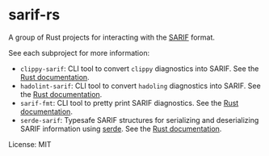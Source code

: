 # sarif-rs

A group of Rust projects for interacting with the
[SARIF](https://sarifweb.azurewebsites.net/) format.

See each subproject for more information:

- `clippy-sarif`: CLI tool to convert `clippy` diagnostics into SARIF. See the
  [Rust documentation](https://psastras.github.io/sarif-rs/clippy_sarif/index.html).
- `hadolint-sarif`: CLI tool to convert `hadoling` diagnostics into SARIF. See
  the
  [Rust documentation](https://psastras.github.io/sarif-rs/hadolint_sarif/index.html).
- `sarif-fmt`: CLI tool to pretty print SARIF diagnostics. See the
  [Rust documentation](https://psastras.github.io/sarif-rs/sarif_fmt/index.html).
- `serde-sarif`: Typesafe SARIF structures for serializing and deserializing
  SARIF information using [serde](https://serde.rs/). See the
  [Rust documentation](https://psastras.github.io/sarif-rs/serde_sarif/index.html).

License: MIT
